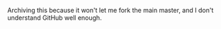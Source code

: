 Archiving this because it won't let me fork the main master, and I don't understand GitHub well enough.